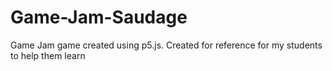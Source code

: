 # Game-Jam-Saudage
Game Jam game created using p5.js. Created for reference for my students to help them learn

